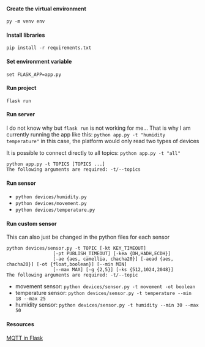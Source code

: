 #### **Create the virtual environment**
`py -m venv env`

#### **Install libraries**
`pip install -r requirements.txt`

#### **Set environment variable**
`set FLASK_APP=app.py`

#### **Run project**
`flask run`

#### **Run server**
I do not know why but `flask run` is not working for me... That is why I am currently running the app like this:
`python app.py -t "humidity temperature"` in this case, the platform would only read two types of devices

It is possible to connect directly to all topics:
`python app.py -t "all"`
```
python app.py -t TOPICS [TOPICS ...]
The following arguments are required: -t/--topics
```

#### **Run sensor**
- `python devices/humidity.py`
- `python devices/movement.py`
- `python devices/temperature.py`

#### **Run custom sensor**
This can also just be changed in the python files for each sensor
```
python devices/sensor.py -t TOPIC [-kt KEY_TIMEOUT]
                 [-pt PUBLISH_TIMEOUT] [-kea {DH,HADH,ECDH}]
                 [-ae {aes, camellia, chacha20}] [-aead {aes, chacha20}] [-ot {float,boolean}] [--min MIN]     
                 [--max MAX] [-g {2,5}] [-ks {512,1024,2048}]
The following arguments are required: -t/--topic
```
- movement sensor: `python devices/sensor.py -t movement -ot boolean`
- temperature sensor: `python devices/sensor.py -t temperature --min 18 --max 25`
- humidity sensor: `python devices/sensor.py -t humidity --min 30 --max 50`

#### **Resources**
[MQTT in Flask](https://www.emqx.com/en/blog/how-to-use-mqtt-in-flask)
